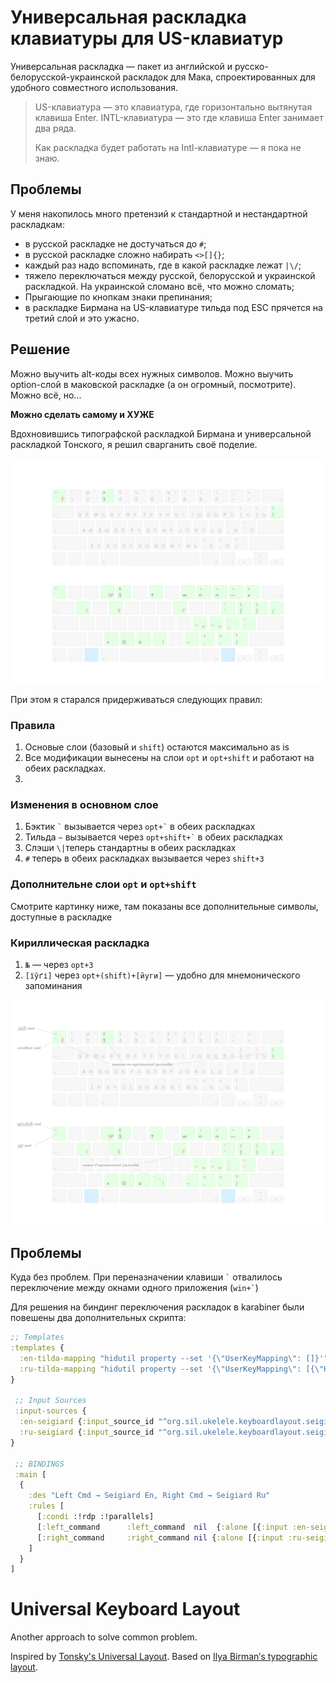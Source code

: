 # Универсальная раскладка клавиатуры для US-клавиатур

Универсальная раскладка — пакет из английской и русско-белорусской-украинской раскладок для Мака, спроектированных для удобного совместного использования.

> US-клавиатура — это клавиатура, где горизонтально вытянутая клавиша Enter. INTL-клавиатура — это где клавиша Enter занимает два ряда.
>
> Как раскладка будет работать на Intl-клавиатуре — я пока не знаю.

## Проблемы

У меня накопилось много претензий к стандартной и нестандартной раскладкам:
- в русской раскладке не достучаться до `#`;
- в русской раскладке сложно набирать `<>[]{}`;
- каждый раз надо вспоминать, где в какой раскладке лежат `|\/`;
- тяжело переключаться между русской, белорусской и украинской раскладкой. На украинской сломано всё, что можно сломать;
- Прыгающие по кнопкам знаки препинания;
- в раскладке Бирмана на US-клавиатуре тильда под ESC прячется на третий слой и это ужасно.

## Решение

Можно выучить alt-коды всех нужных символов. Можно выучить option-слой в маковской раскладке (а он огромный, посмотрите). Можно всё, но...

**Можно сделать самому и ХУЖЕ**

Вдохновившись типографской раскладкой Бирмана и универсальной раскладкой Тонского, я решил сварганить своё поделие.

![Keyboard Layout, with transparent backgrount](./Seigiard-keyboard-layout.png)

При этом я старался придерживаться следующих правил:

### Правила

1. Основые слои (базовый и `shift`) остаются максимально as is
2. Все модификации вынесены на слои `opt` и `opt+shift` и работают на обеих раскладках.
3.

### Изменения в основном слое

1. Бэктик `` ` `` вызывается через `` opt+` `` в обеих раскладках
2. Тильда `` ~ `` вызывается через `` opt+shift+` `` в обеих раскладках
3. Слэши `\|`теперь стандартны в обеих раскладках
4. `#` теперь в обеих раскладках вызывается через `shift+3`

### Дополнительне слои `opt` и `opt+shift`

Смотрите картинку ниже, там показаны все дополнительные символы, доступные в раскладке

### Кириллическая раскладка

1. `№` — через `opt+3`
2. `[їўґі]` через `opt+(shift)+[йуги]` — удобно для мнемонического запоминания

![Keyboard Layout with descriptions](./Seigiard-keyboard-layout-with-description.png)

## Проблемы

Куда без проблем. При переназначении клавиши `` ` `` отвалилось переключение между окнами одного приложения (`` win+` ``)

Для решения на биндинг переключения раскладок в karabiner были повешены два дополнительных скрипта:

```clojure
;; Templates
:templates {
  :en-tilda-mapping "hidutil property --set '{\"UserKeyMapping\": []}'"
  :ru-tilda-mapping "hidutil property --set '{\"UserKeyMapping\": [{\"HIDKeyboardModifierMappingSrc\": 0x700000064, \"HIDKeyboardModifierMappingDst\": 0x700000035}, {\"HIDKeyboardModifierMappingSrc\": 0x700000035, \"HIDKeyboardModifierMappingDst\": 0x700000064}]}'"
}

 ;; Input Sources
 :input-sources {
  :en-seigiard {:input_source_id "^org.sil.ukelele.keyboardlayout.seigiardlayout.english-seigiardtypography$"}
  :ru-seigiard {:input_source_id "^org.sil.ukelele.keyboardlayout.seigiardlayout.russian-seigiardtypography$"}
}

 ;; BINDINGS
 :main [
  {
    :des "Left Cmd → Seigiard En, Right Cmd → Seigiard Ru"
    :rules [
      [:condi :!rdp :!parallels]
      [:left_command      :left_command  nil  {:alone [{:input :en-seigiard} [:en-tilda-mapping]]}]
      [:right_command     :right_command nil {:alone [{:input :ru-seigiard} [:ru-tilda-mapping]]}]
    ]
  }
]
```

# Universal Keyboard Layout

Another approach to solve common problem.

Inspired by [Tonsky's Universal Layout](https://github.com/tonsky/Universal-Layout). Based on [Ilya Birman′s typographic layout](https://ilyabirman.ru/typography-layout/).

